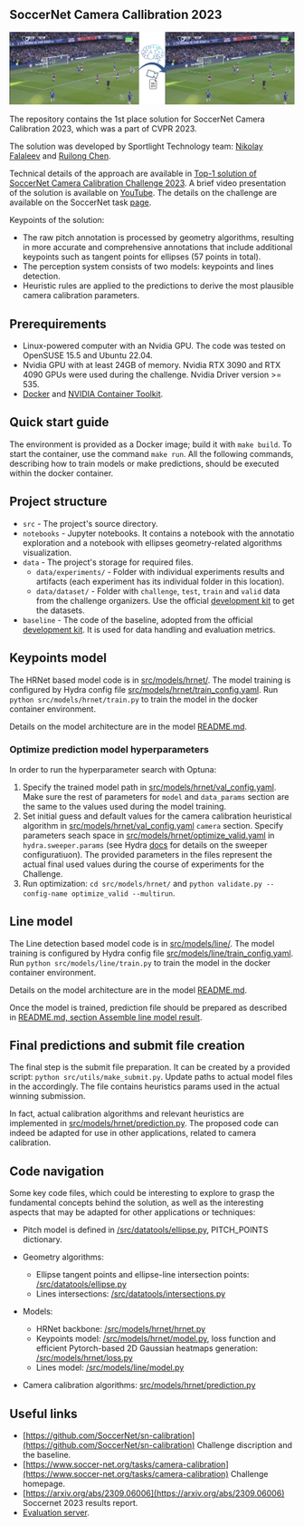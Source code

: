 ## SoccerNet Camera Callibration 2023

![An image and predictions visualization overlayed](readme_img/image_and_predictions.jpg)

The repository contains the 1st place solution for SoccerNet Camera Calibration 2023, which was a part of CVPR 2023.

The solution was developed by Sportlight Technology team: [Nikolay Falaleev](https://github.com/NikolasEnt) and [Ruilong Chen](https://github.com/ruilongml).

Technical details of the approach are available in [Top-1 solution of SoccerNet Camera Calibration Challenge 2023](https://nikolasent.github.io/deeplearning/computervision/2023/06/20/SoccerNet-Camera-Calibration-2023.html). A brief video presentation of the solution is available on [YouTube](https://www.youtube.com/watch?v=bP72jfyecrw). The details on the challenge are available on the SoccerNet task [page](https://www.soccer-net.org/tasks/camera-calibration).

Keypoints of the solution:

* The raw pitch annotation is processed by geometry algorithms, resulting in more accurate and comprehensive annotations that include additional keypoints such as tangent points for ellipses (57 points in total).
* The perception system consists of two models: keypoints and lines detection.
* Heuristic rules are applied to the predictions to derive the most plausible camera calibration parameters.

## Prerequirements

* Linux-powered computer with an Nvidia GPU. The code was tested on OpenSUSE 15.5 and Ubuntu 22.04.
* Nvidia GPU with at least 24GB of memory. Nvidia RTX 3090 and RTX 4090 GPUs were used during the challenge. Nvidia Driver version >= 535.
* [Docker](https://docs.docker.com/engine/install/) and [NVIDIA Container Toolkit](https://docs.nvidia.com/datacenter/cloud-native/container-toolkit/latest/install-guide.html).


## Quick start guide

The environment is provided as a Docker image; build it with `make build`. To start the container, use the command `make run`. All the following commands, describing how to train models or make predictions, should be executed within the docker container.


## Project structure

* `src` - The project's source directory.
* `notebooks` - Jupyter notebooks. It contains a notebook with the annotatio exploration and a notebook with ellipses geometry-related algorithms visualization.
* `data` - The project's storage for required files.
  * `data/experiments/` - Folder with individual experiments results and artifacts (each experiment has its individual folder in this location).
  * `data/dataset/` - Folder with `challenge`, `test`, `train` and `valid` data from the challenge organizers. Use the official [development kit](https://github.com/SoccerNet/sn-calibration) to get the datasets.
* `baseline` - The code of the baseline, adopted from the official [development kit](https://github.com/SoccerNet/sn-calibration). It is used for data handling and evaluation metrics.

## Keypoints model

The HRNet based model code is in [src/models/hrnet/](src/models/hrnet). The model training is configured by Hydra config file [src/models/hrnet/train_config.yaml](src/models/hrnet/train_config.yaml). Run `python src/models/hrnet/train.py` to train the model in the docker container environment.

Details on the model architecture are in the model [README.md](/src/models/hrnet/README.md).

### Optimize prediction model hyperparameters

In order to run the hyperparameter search with Optuna:
1. Specify the trained model path in [src/models/hrnet/val_config.yaml](src/models/hrnet/val_config.yaml). Make sure the rest of parameters for `model` and `data_params` section are the same to the values used during the model training.
2. Set initial guess and default values for the camera calibration heuristical algorithm in [src/models/hrnet/val_config.yaml](src/models/hrnet/val_config.yaml) `camera` section. Specify parameters seach space in [src/models/hrnet/optimize_valid.yaml](src/models/hrnet/optimize_valid.yaml) in `hydra.sweeper.params` (see Hydra [docs](https://hydra.cc/docs/plugins/optuna_sweeper/) for details on the sweeper configuratiuon). The provided parameters in the files represent the actual final used values during the course of experiments for the Challenge.
3. Run optimization: `cd src/models/hrnet/` and `python validate.py --config-name optimize_valid --multirun`.


## Line model

The Line detection based model code is in [src/models/line/](src/models/line). 
The model training is configured by Hydra config file 
[src/models/line/train_config.yaml](src/models/hrnet/train_config.yaml). 
Run `python src/models/line/train.py` to train the model in the docker container environment.

Details on the model architecture are in the model [README.md](/src/models/line/README.md).


Once the model is trained, prediction file should be prepared as described in [README.md, section Assemble line model result](/src/models/line/README.md#assemble-line-model-result).

## Final predictions and submit file creation

The final step is the submit file preparation. It can be created by a provided script: `python src/utils/make_submit.py`.
Update paths to actual model files in the accordingly. The file contains heuristics params used in the actual winning submission.

In fact, actual calibration algorithms and relevant heuristics are implemented in [src/models/hrnet/prediction.py](src/models/hrnet/prediction.py). The proposed code can indeed be adapted for use in other applications, related to camera calibration.

## Code navigation

Some key code files, which could be interesting to explore to grasp the fundamental concepts behind the solution, as well as the interesting aspects that may be adapted for other applications or techniques:

* Pitch model is defined in [/src/datatools/ellipse.py](/src/datatools/ellipse.py), PITCH_POINTS dictionary.
* Geometry algorithms:

  * Ellipse tangent points and ellipse-line intersection points: [/src/datatools/ellipse.py](/src/datatools/ellipse.py)
  * Lines intersections: [/src/datatools/intersections.py](/src/datatools/intersections.py)

* Models:

  * HRNet backbone: [/src/models/hrnet/hrnet.py](/src/models/hrnet/hrnet.py)
  * Keypoints model: [/src/models/hrnet/model.py](/src/models/hrnet/model.py), loss function and efficient Pytorch-based 2D Gaussian heatmaps generation: [/src/models/hrnet/loss.py](/src/models/hrnet/loss.py)
  * Lines model: [/src/models/line/model.py](/src/models/line/model.py)

* Camera calibration algorithms: [src/models/hrnet/prediction.py](src/models/hrnet/prediction.py)


## Useful links

* [https://github.com/SoccerNet/sn-calibration](https://github.com/SoccerNet/sn-calibration) Challenge discription and the baseline.
* [https://www.soccer-net.org/tasks/camera-calibration](https://www.soccer-net.org/tasks/camera-calibration) Challenge homepage.
* [https://arxiv.org/abs/2309.06006](https://arxiv.org/abs/2309.06006) Soccernet 2023 results report.
* [Evaluation server](https://eval.ai/web/challenges/challenge-page/1946/overview).